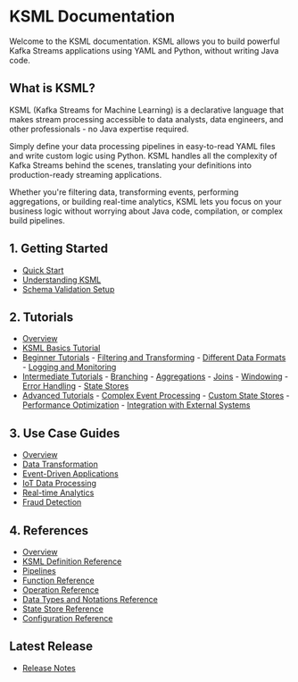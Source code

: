 # KSML Documentation

Welcome to the KSML documentation. KSML allows you to build powerful Kafka Streams applications using YAML and Python, without writing Java code.

## What is KSML?

KSML (Kafka Streams for Machine Learning) is a declarative language that makes stream processing accessible to data analysts, data engineers, and other professionals - no Java expertise required.

Simply define your data processing pipelines in easy-to-read YAML files and write custom logic using Python. KSML handles all the complexity of Kafka Streams behind the scenes, translating your definitions into production-ready streaming applications.

Whether you're filtering data, transforming events, performing aggregations, or building real-time analytics, KSML lets you focus on your business logic without worrying about Java code, compilation, or complex build pipelines.

## 1. Getting Started
- [Quick Start](getting-started/quick-start.md)
- [Understanding KSML](getting-started/introduction.md)
- [Schema Validation Setup](getting-started/schema-validation.md)

## 2. Tutorials
- [Overview](tutorials/index.md)
- [KSML Basics Tutorial](getting-started/basics-tutorial.md)
- [Beginner Tutorials](tutorials/beginner/index.md)
      - [Filtering and Transforming](tutorials/beginner/filtering-transforming.md)
      - [Different Data Formats](tutorials/beginner/data-formats.md)
      - [Logging and Monitoring](tutorials/beginner/logging-monitoring.md)
- [Intermediate Tutorials](tutorials/intermediate/index.md)
      - [Branching](tutorials/intermediate/branching.md)
      - [Aggregations](tutorials/intermediate/aggregations.md)
      - [Joins](tutorials/intermediate/joins.md)
      - [Windowing](tutorials/intermediate/windowing.md)
      - [Error Handling](tutorials/intermediate/error-handling.md)
      - [State Stores](tutorials/intermediate/state-stores.md)
- [Advanced Tutorials](tutorials/advanced/index.md)
      - [Complex Event Processing](tutorials/advanced/complex-event-processing.md)
      - [Custom State Stores](tutorials/advanced/custom-state-stores.md)
      - [Performance Optimization](tutorials/advanced/performance-optimization.md)
      - [Integration with External Systems](tutorials/advanced/external-integration.md)

## 3. Use Case Guides
- [Overview](use-cases/index.md)
- [Data Transformation](use-cases/data-transformation.md)
- [Event-Driven Applications](use-cases/event-driven-applications.md)
- [IoT Data Processing](use-cases/iot-data-processing.md)
- [Real-time Analytics](use-cases/real-time-analytics.md)
- [Fraud Detection](use-cases/fraud-detection.md)

## 4. References
- [Overview](reference/index.md)
- [KSML Definition Reference](reference/definition-reference.md)
- [Pipelines](reference/pipeline-reference.md)
- [Function Reference](reference/function-reference.md)
- [Operation Reference](reference/operation-reference.md)
- [Data Types and Notations Reference](reference/data-and-formats-reference.md)
- [State Store Reference](reference/state-store-reference.md)
- [Configuration Reference](reference/configuration-reference.md)

## Latest Release
- [Release Notes](release-notes.md)

